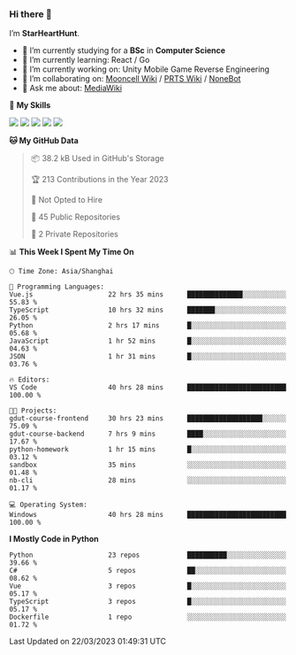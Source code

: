 ### Hi there 👋

I’m **StarHeartHunt**.

- 🏫 I’m currently studying for a **BSc** in **Computer Science**
- 🌱 I’m currently learning: React / Go
- 🔭 I’m currently working on: Unity Mobile Game Reverse Engineering
- 👯 I’m collaborating on: [Mooncell Wiki](https://fgo.wiki/) / [PRTS Wiki](http://prts.wiki/) / [NoneBot](https://github.com/nonebot)
- 💬 Ask me about: [MediaWiki](https://www.mediawiki.org)

🌟 **My Skills**

![](https://img.shields.io/badge/-Python-3e74a2?style=flat-square&logo=Python&logoColor=fff)
![](https://img.shields.io/badge/-Vue-4fc08d?style=flat-square&logo=vue.js&logoColor=fff)
![](https://img.shields.io/badge/-Node.js-339933?style=flat-square&logo=node.js&logoColor=fff)
![](https://img.shields.io/badge/-Linux-000000?style=flat-square&logo=Linux&logoColor=fff)
![](https://img.shields.io/badge/-Dotnet-512bd4?style=flat-square&logo=.net&logoColor=fff)

<!--START_SECTION:waka-->
**🐱 My GitHub Data** 

> 📦 38.2 kB Used in GitHub's Storage 
 > 
> 🏆 213 Contributions in the Year 2023
 > 
> 🚫 Not Opted to Hire
 > 
> 📜 45 Public Repositories 
 > 
> 🔑 2 Private Repositories 
 > 
📊 **This Week I Spent My Time On** 

```text
🕑︎ Time Zone: Asia/Shanghai

💬 Programming Languages: 
Vue.js                   22 hrs 35 mins      ██████████████░░░░░░░░░░░   55.83 % 
TypeScript               10 hrs 32 mins      ███████░░░░░░░░░░░░░░░░░░   26.05 % 
Python                   2 hrs 17 mins       █░░░░░░░░░░░░░░░░░░░░░░░░   05.68 % 
JavaScript               1 hr 52 mins        █░░░░░░░░░░░░░░░░░░░░░░░░   04.63 % 
JSON                     1 hr 31 mins        █░░░░░░░░░░░░░░░░░░░░░░░░   03.76 % 

🔥 Editors: 
VS Code                  40 hrs 28 mins      █████████████████████████   100.00 % 

🐱‍💻 Projects: 
gdut-course-frontend     30 hrs 23 mins      ███████████████████░░░░░░   75.09 % 
gdut-course-backend      7 hrs 9 mins        ████░░░░░░░░░░░░░░░░░░░░░   17.67 % 
python-homework          1 hr 15 mins        █░░░░░░░░░░░░░░░░░░░░░░░░   03.12 % 
sandbox                  35 mins             ░░░░░░░░░░░░░░░░░░░░░░░░░   01.48 % 
nb-cli                   28 mins             ░░░░░░░░░░░░░░░░░░░░░░░░░   01.17 % 

💻 Operating System: 
Windows                  40 hrs 28 mins      █████████████████████████   100.00 % 
```

**I Mostly Code in Python** 

```text
Python                   23 repos            ██████████░░░░░░░░░░░░░░░   39.66 % 
C#                       5 repos             ██░░░░░░░░░░░░░░░░░░░░░░░   08.62 % 
Vue                      3 repos             █░░░░░░░░░░░░░░░░░░░░░░░░   05.17 % 
TypeScript               3 repos             █░░░░░░░░░░░░░░░░░░░░░░░░   05.17 % 
Dockerfile               1 repo              ░░░░░░░░░░░░░░░░░░░░░░░░░   01.72 % 
```




 Last Updated on 22/03/2023 01:49:31 UTC
<!--END_SECTION:waka-->
